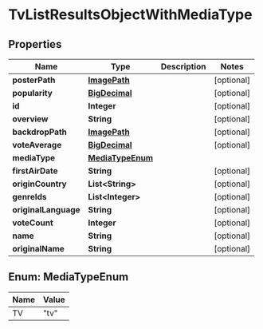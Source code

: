 # TvListResultsObjectWithMediaType

## Properties
Name | Type | Description | Notes
------------ | ------------- | ------------- | -------------
**posterPath** | [**ImagePath**](ImagePath.md) |  |  [optional]
**popularity** | [**BigDecimal**](BigDecimal.md) |  |  [optional]
**id** | **Integer** |  |  [optional]
**overview** | **String** |  |  [optional]
**backdropPath** | [**ImagePath**](ImagePath.md) |  |  [optional]
**voteAverage** | [**BigDecimal**](BigDecimal.md) |  |  [optional]
**mediaType** | [**MediaTypeEnum**](#MediaTypeEnum) |  | 
**firstAirDate** | **String** |  |  [optional]
**originCountry** | **List&lt;String&gt;** |  |  [optional]
**genreIds** | **List&lt;Integer&gt;** |  |  [optional]
**originalLanguage** | **String** |  |  [optional]
**voteCount** | **Integer** |  |  [optional]
**name** | **String** |  |  [optional]
**originalName** | **String** |  |  [optional]

<a name="MediaTypeEnum"></a>
## Enum: MediaTypeEnum
Name | Value
---- | -----
TV | &quot;tv&quot;
